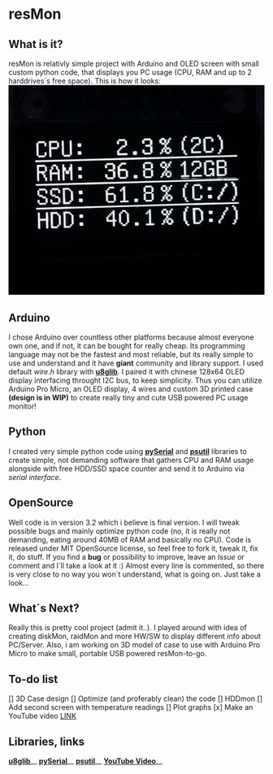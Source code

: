 # resMon
## What is it?
resMon is relativly simple project with Arduino and OLED screen with small custom python code, that displays you PC usage (CPU, RAM and up to 2 harddrives´s free space). This is how it looks:
![resMonIMAGE](OLED2.png)
## Arduino 
I chose Arduino over countless other platforms because almost everyone own one, and if not, it can be bought for really cheap. Its programming language may not be the fastest and most reliable, but its really simple to use and understand and it have **giant** community and library support. I used default *wire.h* library with [**u8glib**](https://github.com/olikraus/u8glib). I paired it with chinese 128x64 OLED display interfacing throught I2C bus, to keep simplicity. Thus you can utilize Arduino Pro Micro, an OLED display, 4 wires and custom 3D printed case **(design is in WIP)** to create really tiny and cute USB powered PC usage monitor!
## Python
I created very simple python code using [**pySerial**](https://pypi.org/project/pyserial/) and [**psutil**](https://pypi.org/project/psutil/) libraries to create simple, not demanding software that gathers CPU and RAM usage alongside with free HDD/SSD space counter and send it to Arduino via *serial interface*. 
## OpenSource
Well code is in version 3.2 which i believe is final version. I will tweak possible bugs and mainly optimize python code (no, it is really not demanding, eating around 40MB of RAM and basically no CPU). Code is released under MIT OpenSource license, so feel free to fork it, tweak it, fix it, do stuff. If you find a **bug** or possibility to improve, leave an *Issue* or comment and I´ll take a look at it :)  Almost every line is commented, so there is very close to no way you won´t understand, what is going on. Just take a look...
## What´s Next?
Really this is pretty cool project (admit it..). I played around with idea of creating diskMon, raidMon and more HW/SW to display different info about PC/Server. Also, i am working on 3D model of case to use with Arduino Pro Micro to make small, portable USB powered resMon-to-go. 
## To-do list
[] 3D Case design
[] Optimize (and proferably clean) the code
[] HDDmon
[] Add second screen with temperature readings
[] Plot graphs
[x] Make an YouTube video [LINK](https://www.youtube.com/watch?v=c-p6RKaEpBU)
## Libraries, links
[**u8glib**](https://github.com/olikraus/u8glib)__
[**pySerial**](https://pypi.org/project/pyserial/)__
[**psutil**](https://pypi.org/project/psutil/)__
[**YouTube Video**](https://www.youtube.com/watch?v=c-p6RKaEpBU)__
